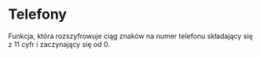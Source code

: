# Telefony
Funkcja, która rozszyfrowuje ciąg znaków na numer telefonu składający się z 11 cyfr i zaczynający się od 0.
